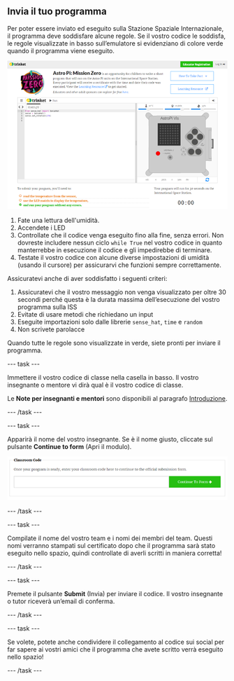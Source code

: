 ## Invia il tuo programma

Per poter essere inviato ed eseguito sulla Stazione Spaziale Internazionale, il programma deve soddisfare alcune regole. Se il vostro codice le soddisfa, le regole visualizzate in basso sull’emulatore si evidenziano di colore verde quando il programma viene eseguito.

![Convalida](images/validation.png)

1. Fate una lettura dell'umidità.
1. Accendete i LED
1. Controllate che il codice venga eseguito fino alla fine, senza errori. Non dovreste includere nessun ciclo `while True` nel vostro codice in quanto manterrebbe in esecuzione il codice e gli impedirebbe di terminare.
1. Testate il vostro codice con alcune diverse impostazioni di umidità (usando il cursore) per assicurarvi che funzioni sempre correttamente.

Assicuratevi anche di aver soddisfatto i seguenti criteri:

1. Assicuratevi che il vostro messaggio non venga visualizzato per oltre 30 secondi perché questa è la durata massima dell’esecuzione del vostro programma sulla ISS
1. Evitate di usare metodi che richiedano un input
1. Eseguite importazioni solo dalle librerie `sense_hat`, `time` e `random`
1. Non scrivete parolacce

Quando tutte le regole sono visualizzate in verde, siete pronti per inviare il programma.

--- task ---

Immettere il vostro codice di classe nella casella in basso. Il vostro insegnante o mentore vi dirà qual è il vostro codice di classe.

Le **Note per insegnanti e mentori** sono disponibili al paragrafo [Introduzione](https://projects.raspberrypi.org/en/projects/astro-pi-mission-zero/1).

--- /task ---

--- task ---

Apparirà il nome del vostro insegnante. Se è il nome giusto, cliccate sul pulsante **Continue to form** (Apri il modulo).

![Apri il modulo](images/continue-to-form.png)

--- /task ---

--- task ---

Compilate il nome del vostro team e i nomi dei membri del team. Questi nomi verranno stampati sul certificato dopo che il programma sarà stato eseguito nello spazio, quindi controllate di averli scritti in maniera corretta!

--- /task ---

--- task ---

Premete il pulsante **Submit** (Invia) per inviare il codice. Il vostro insegnante o tutor riceverà un’email di conferma.

--- /task ---

--- task ---

Se volete, potete anche condividere il collegamento al codice sui social per far sapere ai vostri amici che il programma che avete scritto verrà eseguito nello spazio!

--- /task ---

